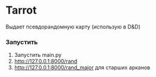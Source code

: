 ﻿# Tarrot
Выдает псевдорандомную карту (использую в D&D)  
### Запустить
1) Запустить main.py
2) http://127.0.0.1:8000/rand
3) http://127.0.0.1:8000/rand_major для старших арканов
